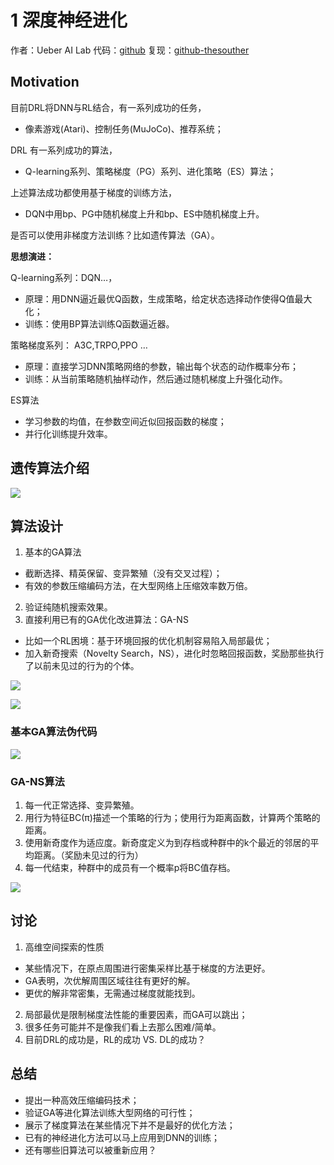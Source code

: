 # 1 深度神经进化

作者：Ueber AI Lab
代码：[github](https://github.com/uber-research/deep-neuroevolution)
复现：[github-thesouther](https://github.com/thesouther/GeneticAlgorithm_for_RL/tree/master/GA_Atari)

## Motivation

目前DRL将DNN与RL结合，有一系列成功的任务，
- 像素游戏(Atari)、控制任务(MuJoCo)、推荐系统；

DRL 有一系列成功的算法，
- Q-learning系列、策略梯度（PG）系列、进化策略（ES）算法；

上述算法成功都使用基于梯度的训练方法，
- DQN中用bp、PG中随机梯度上升和bp、ES中随机梯度上升。

是否可以使用非梯度方法训练？比如遗传算法（GA）。

**思想演进：**

Q-learning系列：DQN…，
- 原理：用DNN逼近最优Q函数，生成策略，给定状态选择动作使得Q值最大化；
- 训练：使用BP算法训练Q函数逼近器。

策略梯度系列： A3C,TRPO,PPO …
- 原理：直接学习DNN策略网络的参数，输出每个状态的动作概率分布；
- 训练：从当前策略随机抽样动作，然后通过随机梯度上升强化动作。

ES算法
- 学习参数的均值，在参数空间近似回报函数的梯度；
- 并行化训练提升效率。

## 遗传算法介绍

![](img/2020-08-04-21-23-32.png)

## 算法设计

1. 基本的GA算法
- 截断选择、精英保留、变异繁殖（没有交叉过程）；
- 有效的参数压缩编码方法，在大型网络上压缩效率数万倍。
2. 验证纯随机搜索效果。
3. 直接利用已有的GA优化改进算法：GA-NS
- 比如一个RL困境：基于环境回报的优化机制容易陷入局部最优；
- 加入新奇搜索（Novelty Search，NS），进化时忽略回报函数，奖励那些执行了以前未见过的行为的个体。

![](img/2020-08-04-21-27-51.png)

![](img/2020-08-04-21-28-17.png)

### 基本GA算法伪代码

![](img/2020-08-04-21-28-35.png)

### GA-NS算法

1. 每一代正常选择、变异繁殖。
2. 用行为特征BC(π)描述一个策略的行为；使用行为距离函数，计算两个策略的距离。
3. 使用新奇度作为适应度。新奇度定义为到存档或种群中的k个最近的邻居的平均距离。（奖励未见过的行为）
4. 每一代结束，种群中的成员有一个概率p将BC值存档。

![](img/2020-08-04-21-29-43.png)

## 讨论

1. 高维空间探索的性质
- 某些情况下，在原点周围进行密集采样比基于梯度的方法更好。
- GA表明，次优解周围区域往往有更好的解。
- 更优的解非常密集，无需通过梯度就能找到。
2. 局部最优是限制梯度法性能的重要因素，而GA可以跳出；
3. 很多任务可能并不是像我们看上去那么困难/简单。
4. 目前DRL的成功是，RL的成功 VS. DL的成功？

## 总结

- 提出一种高效压缩编码技术；
- 验证GA等进化算法训练大型网络的可行性；
- 展示了梯度算法在某些情况下并不是最好的优化方法；
- 已有的神经进化方法可以马上应用到DNN的训练；
- 还有哪些旧算法可以被重新应用？

